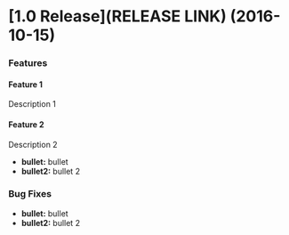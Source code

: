 # [1.0 Release](RELEASE LINK) (2016-10-15)

### Features

#### Feature 1

Description 1

#### Feature 2

Description 2

* **bullet:** bullet 
* **bullet2:** bullet 2

### Bug Fixes

* **bullet:** bullet 
* **bullet2:** bullet 2